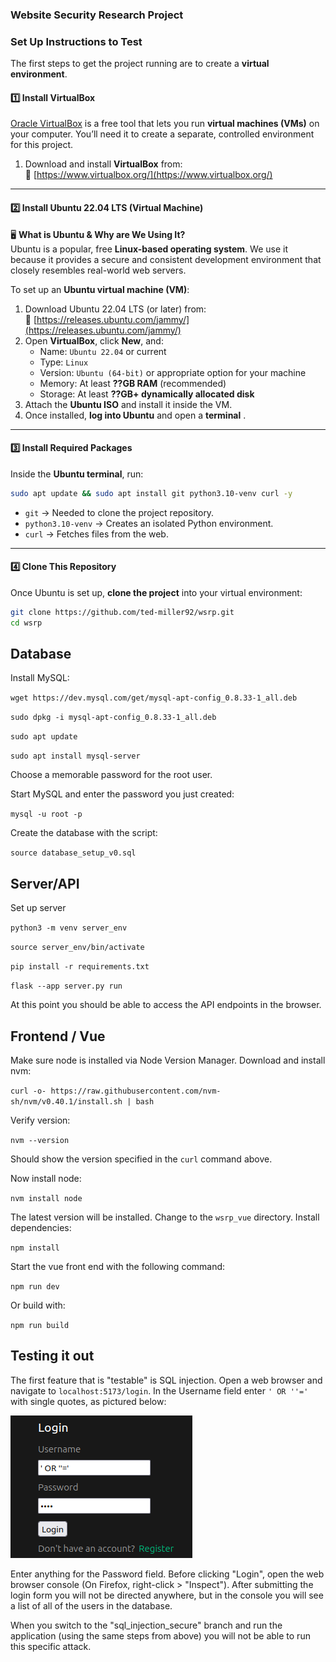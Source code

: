 ### **Website Security Research Project**  

### **Set Up Instructions to Test**
The first steps to get the project running are to create a **virtual environment**.

#### **1️⃣ Install VirtualBox**
[Oracle VirtualBox](https://www.virtualbox.org/) is a free tool that lets you run **virtual machines (VMs)** on your computer. You’ll need it to create a separate, controlled environment for this project.

1. Download and install **VirtualBox** from:  
   🔗 [https://www.virtualbox.org/](https://www.virtualbox.org/)

---

#### **2️⃣ Install Ubuntu 22.04 LTS (Virtual Machine)**
🖥 **What is Ubuntu & Why are We Using It?**  
Ubuntu is a popular, free **Linux-based operating system**. We use it because it provides a secure and consistent development environment that closely resembles real-world web servers.

To set up an **Ubuntu virtual machine (VM)**:
1. Download Ubuntu 22.04 LTS (or later) from:  
   🔗 [https://releases.ubuntu.com/jammy/](https://releases.ubuntu.com/jammy/)
2. Open **VirtualBox**, click **New**, and:
   - Name: `Ubuntu 22.04` or current 
   - Type: `Linux`
   - Version: `Ubuntu (64-bit)` or appropriate option for your machine
   - Memory: At least **??GB RAM** (recommended)
   - Storage: At least **??GB+ dynamically allocated disk**
3. Attach the **Ubuntu ISO** and install it inside the VM.
4. Once installed, **log into Ubuntu** and open a **terminal** .

---

#### **3️⃣ Install Required Packages**
Inside the **Ubuntu terminal**, run:
```bash
sudo apt update && sudo apt install git python3.10-venv curl -y
```
- `git` → Needed to clone the project repository.  
- `python3.10-venv` → Creates an isolated Python environment.  
- `curl` → Fetches files from the web.  

---

#### **4️⃣ Clone This Repository**
Once Ubuntu is set up, **clone the project** into your virtual environment:
```bash
git clone https://github.com/ted-miller92/wsrp.git
cd wsrp
```

## Database 

Install MySQL:

`wget https://dev.mysql.com/get/mysql-apt-config_0.8.33-1_all.deb`

`sudo dpkg -i mysql-apt-config_0.8.33-1_all.deb`

`sudo apt update`

`sudo apt install mysql-server`

Choose a memorable password for the root user.

Start MySQL and enter the password you just created:

`mysql -u root -p`

Create the database with the script:

`source database_setup_v0.sql`

## Server/API

Set up server

`python3 -m venv server_env`

`source server_env/bin/activate`

`pip install -r requirements.txt`

`flask --app server.py run`

At this point you should be able to access the API endpoints in the browser. 

## Frontend / Vue

Make sure node is installed via Node Version Manager. Download and install nvm:

`curl -o- https://raw.githubusercontent.com/nvm-sh/nvm/v0.40.1/install.sh | bash`

Verify version:

`nvm --version`

Should show the version specified in the `curl` command above.

Now install node:

`nvm install node`

The latest version will be installed. Change to the `wsrp_vue` directory. Install dependencies:

`npm install`

Start the vue front end with the following command:

`npm run dev`

Or build with:

`npm run build`


## Testing it out

The first feature that is "testable" is SQL injection. Open a web browser and navigate to `localhost:5173/login`. In the Username field enter `' OR ''='` with single quotes, as pictured below:

![sql injection](public/sql_injection_1.png)

Enter anything for the Password field. Before clicking "Login", open the web browser console (On Firefox, right-click > "Inspect"). After submitting the login form you will not be directed anywhere, but in the console you will see a list of all of the users in the database.

When you switch to the "sql_injection_secure" branch and run the application (using the same steps from above) you will not be able to run this specific attack. 
